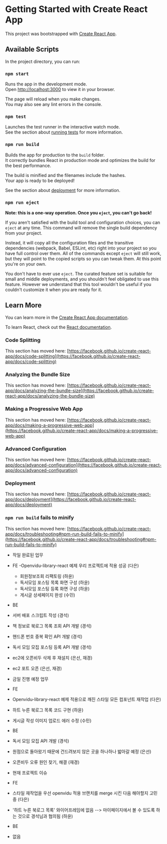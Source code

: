 # Getting Started with Create React App

This project was bootstrapped with [Create React App](https://github.com/facebook/create-react-app).

## Available Scripts

In the project directory, you can run:

### `npm start`

Runs the app in the development mode.\
Open [http://localhost:3000](http://localhost:3000) to view it in your browser.

The page will reload when you make changes.\
You may also see any lint errors in the console.

### `npm test`

Launches the test runner in the interactive watch mode.\
See the section about [running tests](https://facebook.github.io/create-react-app/docs/running-tests) for more information.

### `npm run build`

Builds the app for production to the `build` folder.\
It correctly bundles React in production mode and optimizes the build for the best performance.

The build is minified and the filenames include the hashes.\
Your app is ready to be deployed!

See the section about [deployment](https://facebook.github.io/create-react-app/docs/deployment) for more information.

### `npm run eject`

**Note: this is a one-way operation. Once you `eject`, you can't go back!**

If you aren't satisfied with the build tool and configuration choices, you can `eject` at any time. This command will remove the single build dependency from your project.

Instead, it will copy all the configuration files and the transitive dependencies (webpack, Babel, ESLint, etc) right into your project so you have full control over them. All of the commands except `eject` will still work, but they will point to the copied scripts so you can tweak them. At this point you're on your own.

You don't have to ever use `eject`. The curated feature set is suitable for small and middle deployments, and you shouldn't feel obligated to use this feature. However we understand that this tool wouldn't be useful if you couldn't customize it when you are ready for it.

## Learn More

You can learn more in the [Create React App documentation](https://facebook.github.io/create-react-app/docs/getting-started).

To learn React, check out the [React documentation](https://reactjs.org/).

### Code Splitting

This section has moved here: [https://facebook.github.io/create-react-app/docs/code-splitting](https://facebook.github.io/create-react-app/docs/code-splitting)

### Analyzing the Bundle Size

This section has moved here: [https://facebook.github.io/create-react-app/docs/analyzing-the-bundle-size](https://facebook.github.io/create-react-app/docs/analyzing-the-bundle-size)

### Making a Progressive Web App

This section has moved here: [https://facebook.github.io/create-react-app/docs/making-a-progressive-web-app](https://facebook.github.io/create-react-app/docs/making-a-progressive-web-app)

### Advanced Configuration

This section has moved here: [https://facebook.github.io/create-react-app/docs/advanced-configuration](https://facebook.github.io/create-react-app/docs/advanced-configuration)

### Deployment

This section has moved here: [https://facebook.github.io/create-react-app/docs/deployment](https://facebook.github.io/create-react-app/docs/deployment)

### `npm run build` fails to minify

This section has moved here: [https://facebook.github.io/create-react-app/docs/troubleshooting#npm-run-build-fails-to-minify](https://facebook.github.io/create-react-app/docs/troubleshooting#npm-run-build-fails-to-minify)

- 작일 완료된 업무
 - FE
   -Openvidu-library-react 예제 우리 프로젝트에 적용 성공 (다은)
   - 회원정보조회 리팩토링 (하윤)
   - 독서모임 포스팅 목록 화면 구성 (하윤)
   - 독서모임 포스팅 등록 화면 구성 (하윤)
   - 게시글 상세페이지 완성 (수민)

 - BE
  - 서버 배포 스크립트 작성 (경석)
  - 책 정보로 북로그 목록 조회 API 개발 (경석)
  - 핸드폰 번호 중복 확인 API 개발 (경석)
  - 독서 모임 모집 포스팅 등록 API 개발 (경석)
  - ec2에 오픈비두 삭제 후 재설치 (은선, 재경)
  - ec2 포트 오픈 (은선, 재경)

- 금일 진행 예정 업무
 - FE
  - Openvidu-library-react 예제 적용으로 깨진 스타일 모든 컴포넌트 재작업 (다은)
  - 하트 누른 북로그 목록 코드 구현 (하윤)
  - 게시글 작성 이미지 업로드 에러 수정 (수민)
 - BE
  - 독서 모임 모집 API 개발 (경석)
  - 원점으로 돌아왔기 때문에 건드려보지 않은 곳을 하나하나 밟아갈 예정 (은선)
  - 오픈비두 오류 원인 찾기, 해결 (재경)

- 현재 프로젝트 이슈
 - FE
  - 스타일 재작업을 우선 openvidu 적용 브랜치를 merge 시킨 다음 해야할지 고민 중 (다은)
  - '하트 누른 북로그 목록' 와이어프레임에 없음 --> 마이페이지에서 볼 수 있도록 하는 것으로 경석님과 협의됨 (하윤)
 - BE
  - 없음


